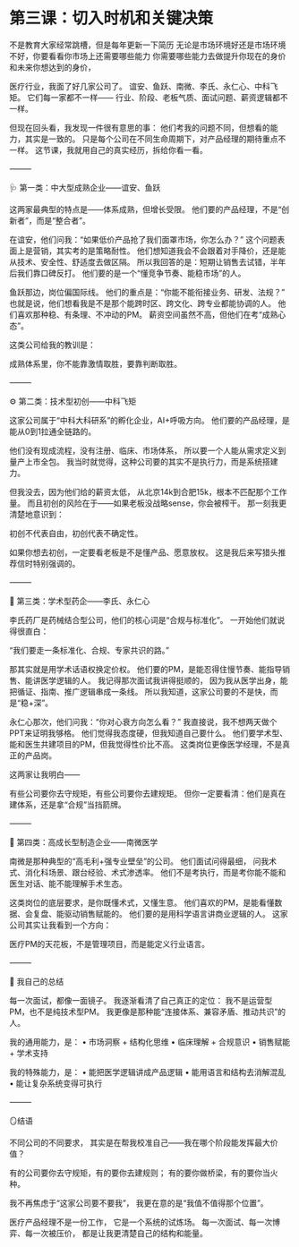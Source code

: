 # 第三课：切入时机和关键决策

不是教育大家经常跳槽，但是每年更新一下简历
无论是市场环境好还是市场环境不好，你要看看你市场上还需要哪些能力
你需要哪些能力去做提升你现在的身价和未来你想达到的身价，

医疗行业，我面了好几家公司了。
谊安、鱼跃、南微、李氏、永仁心、中科飞矩。
它们每一家都不一样——
行业、阶段、老板气质、面试问题、薪资逻辑都不一样。

但现在回头看，我发现一件很有意思的事：
他们考我的问题不同，但想看的能力，其实是一致的。
只是每个公司在不同生命周期下，对产品经理的期待重点不一样。
这节课，我就用自己的真实经历，拆给你看一看。

⸻

🩺 第一类：中大型成熟企业——谊安、鱼跃

这两家最典型的特点是——体系成熟，但增长受限。
他们要的产品经理，不是“创新者”，而是“整合者”。

在谊安，他们问我：“如果低价产品抢了我们面罩市场，你怎么办？”
这个问题表面上是营销，其实考的是策略耐性。
他们想知道我会不会跟着对手降价，还是能从技术、安全性、舒适度去做区隔。
所以我回答的是：短期让销售去试错，半年后我们靠口碑反打。
他们要的是一个“懂竞争节奏、能稳市场”的人。

鱼跃那边，岗位偏国际线。
他们的重点是：“你能不能衔接业务、研发、法规？”
也就是说，他们想看我是不是那个能跨时区、跨文化、跨专业都能协调的人。
他们喜欢那种稳、有条理、不冲动的PM。
薪资空间虽然不高，但他们在考“成熟心态”。

这类公司给我的教训是：

成熟体系里，你不能靠激情取胜，要靠判断取胜。

⸻

⚙️ 第二类：技术型初创——中科飞矩

这家公司属于“中科大科研系”的孵化企业，AI+呼吸方向。
他们要的产品经理，是能从0到1拉通全链路的。

他们没有现成流程，没有注册、临床、市场体系，
所以要一个人能从需求定义到量产上市全包。
我当时就觉得，这种公司要的其实不是执行力，而是系统搭建力。

但我没去，因为他们给的薪资太低，
从北京14k到合肥15k，根本不匹配那个工作量。
而且初创的风险在于——如果老板没战略sense，你会被榨干。
那一刻我更清楚地意识到：

初创不代表自由，初创代表不确定性。

如果你想去初创，一定要看老板是不是懂产品、愿意放权。
这是我后来写猎头推荐信时特别强调的。

⸻

💉 第三类：学术型药企——李氏、永仁心

李氏药厂是药械结合型公司，他们的核心词是“合规与标准化”。
一开始他们就说得很直白：

“我们要走一条标准化、合规、专家共识的路。”

那其实就是用学术话语权换定价权。
他们要的PM，是能忍得住慢节奏、能指导销售、能讲医学逻辑的人。
我记得那次面试我讲得挺顺的，
因为我从医学出身，能把循证、指南、推广逻辑串成一条线。
所以我知道，这家公司要的不是快，而是“稳+深”。

永仁心那次，他们问我：“你对心衰方向怎么看？”
我直接说，我不想两天做个PPT来证明我够格。
他们觉得我态度硬，但我知道自己要什么。
他们要学术型、能和医生共建项目的PM，但我觉得性价比不高。
这类岗位更像医学经理，不是真正的产品岗。

这两家让我明白——

有些公司要你去守规矩，有些公司要你去建规矩。
但你一定要看清：他们是真在建体系，还是拿“合规”当挡箭牌。

⸻

🧠 第四类：高成长型制造企业——南微医学

南微是那种典型的“高毛利+强专业壁垒”的公司。
他们面试问得最细，
问我术式、消化科场景、跟台经验、术式渗透率。
他们不是考执行，而是考你能不能和医生对话、能不能理解手术生态。

这类岗位的底层要求，是你既懂术式，又懂生意。
他们喜欢的PM，是能看懂数据、会复盘、能驱动销售赋能的。
他们要的是用科学语言讲商业逻辑的人。
这家公司其实让我看到一个方向：

医疗PM的天花板，不是管理项目，而是能定义行业语言。

⸻

🧩 我自己的总结

每一次面试，都像一面镜子。
我逐渐看清了自己真正的定位：
我不是运营型PM，也不是纯技术型PM。
我更像是那种能“连接体系、兼容矛盾、推动共识”的人。

我的通用能力，是：
	•	市场洞察 + 结构化思维
	•	临床理解 + 合规意识
	•	销售赋能 + 学术支持

我的特殊能力，是：
	•	能把医学逻辑讲成产品逻辑
	•	能用语言和结构去消解混乱
	•	能让复杂系统变得可执行

⸻

🪞结语

不同公司的不同要求，
其实是在帮我校准自己——我在哪个阶段能发挥最大价值？

有的公司要你去守规矩，有的要你去建规则；
有的要你做桥梁，有的要你当火种。

我不再焦虑于“这家公司要不要我”，
我更在意的是“我值不值得那个位置”。

医疗产品经理不是一份工作，
它是一个系统的试炼场。
每一次面试、每一次博弈、每一次被压价，
都是让我更清楚自己的结构和能量。

